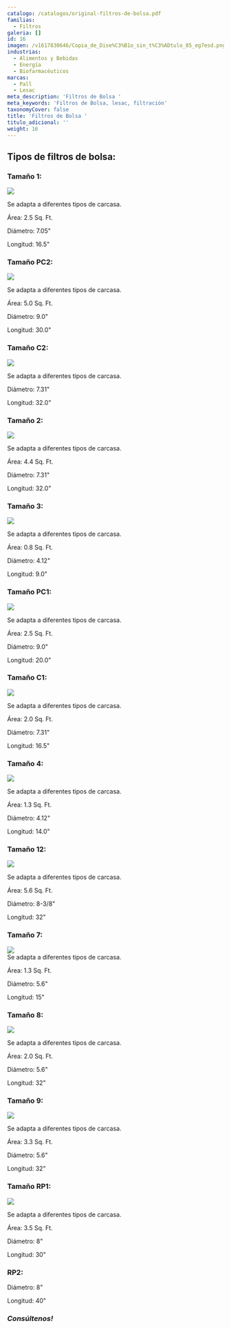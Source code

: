 ```yaml
---
catalogo: /catalogos/original-filtros-de-bolsa.pdf
familias:
  - Filtros
galeria: []
id: 16
imagen: /v1617830646/Copia_de_Dise%C3%B1o_sin_t%C3%ADtulo_85_eg7esd.png
industrias:
  - Alimentos y Bebidas
  - Energía
  - Biofarmacéuticos
marcas:
  - Pall
  - Lesac
meta_description: 'Filtros de Bolsa '
meta_keywords: 'Filtros de Bolsa, lesac, filtración'
taxonomyCover: false
title: 'Filtros de Bolsa '
titulo_adicional: ''
weight: 16
---
```




## **Tipos de filtros de bolsa:**

### **Tamaño 1:**

![](https://res.cloudinary.com/novatec/v1598303822/tama%C3%B1o_1_qkd6ps.png)

Se adapta a diferentes tipos de carcasa. 

Área: 2.5 Sq. Ft.

Diámetro: 7.05"

Longitud: 16.5"

### **Tamaño PC2:**

![](https://res.cloudinary.com/novatec/v1598303988/PC2_hxuvrx.png)

Se adapta a diferentes tipos de carcasa. 

Área: 5.0 Sq. Ft.

Diámetro: 9.0"

Longitud: 30.0"

### **Tamaño C2:**

![](https://res.cloudinary.com/novatec/v1598304122/C2_ofus9s.png)

Se adapta a diferentes tipos de carcasa. 

Diámetro: 7.31"

Longitud: 32.0"

### **Tamaño 2:**

![](https://res.cloudinary.com/novatec/v1598304244/TAMA%C3%91O_2_o822ef.png)

Se adapta a diferentes tipos de carcasa. 

Área: 4.4 Sq. Ft.

Diámetro: 7.31"

Longitud: 32.0"

### **Tamaño 3:**

![](https://res.cloudinary.com/novatec/v1598304436/TAMA%C3%91O_3_rbz1zv.png)

Se adapta a diferentes tipos de carcasa. 

Área: 0.8 Sq. Ft.

Diámetro: 4.12"

Longitud: 9.0"

### **Tamaño PC1:**

![](https://res.cloudinary.com/novatec/v1598304545/PC1_ljd68q.png)

Se adapta a diferentes tipos de carcasa. 

Área: 2.5 Sq. Ft.

Diámetro: 9.0"

Longitud: 20.0"

### **Tamaño C1:**

![](https://res.cloudinary.com/novatec/v1598305550/c1_cdgwdf.png)

Se adapta a diferentes tipos de carcasa. 

Área: 2.0 Sq. Ft.

Diámetro: 7.31"

Longitud: 16.5"

### **Tamaño 4:**

![](https://res.cloudinary.com/novatec/v1598305660/tama%C3%B1o_4_fnzgqd.png)

Se adapta a diferentes tipos de carcasa. 

Área: 1.3 Sq. Ft.

Diámetro: 4.12"

Longitud: 14.0"

### **Tamaño 12:**

![](https://res.cloudinary.com/novatec/v1598305880/tama%C3%B1o_12_z5bxup.png)

Se adapta a diferentes tipos de carcasa. 

Área: 5.6 Sq. Ft.

Diámetro: 8-3/8"

Longitud: 32"

### **Tamaño 7:**

![](https://res.cloudinary.com/novatec/v1598306220/tama%C3%B1o_7_bgsufn.png)  
Se adapta a diferentes tipos de carcasa. 

Área: 1.3 Sq. Ft.

Diámetro: 5.6"

Longitud: 15"

### **Tamaño 8:**

![](https://res.cloudinary.com/novatec/v1598306317/tama%C3%B1o_8_ktkhn7.png)

Se adapta a diferentes tipos de carcasa. 

Área: 2.0 Sq. Ft.

Diámetro: 5.6"

Longitud: 32"

### **Tamaño 9:**

![](https://res.cloudinary.com/novatec/v1598306473/tama%C3%B1o_9_l5lpyo.png)

Se adapta a diferentes tipos de carcasa. 

Área: 3.3 Sq. Ft.

Diámetro: 5.6"

Longitud: 32"

### **Tamaño RP1:**

![](https://res.cloudinary.com/novatec/v1598306613/RP12_asdnad.png)

Se adapta a diferentes tipos de carcasa. 

Área: 3.5 Sq. Ft.

Diámetro: 8"

Longitud: 30"

### **RP2:**

Diámetro: 8"

Longitud: 40"

### **_Consúltenos!_**
